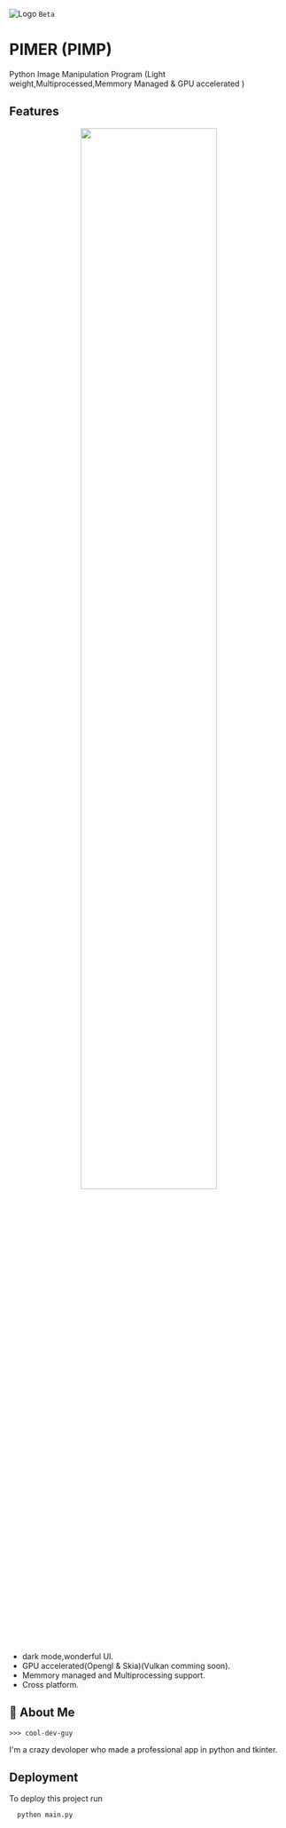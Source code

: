 ![Logo](https://github.com/cool-dev-guy/PIMR/blob/main/PIMR.png)
`Beta`
<p align="center">
<h1> PIMER (PIMP)</h1>
Python Image Manipulation Program (Light weight,Multiprocessed,Memmory Managed &amp; GPU accelerated )
</p>



## Features
<p align="center">
  <img src="https://github.com/cool-dev-guy/PIMR/blob/main/app1.png" width="70%" />
</p>

- dark mode,wonderful UI.
- GPU accelerated(Opengl & Skia)(Vulkan comming soon).
- Memmory managed and Multiprocessing support.
- Cross platform.


## 🚀 About Me
`>>> cool-dev-guy`

I'm a crazy devoloper who made a professional app in python and tkinter.


## Deployment

To deploy this project run

```bash
  python main.py
```
